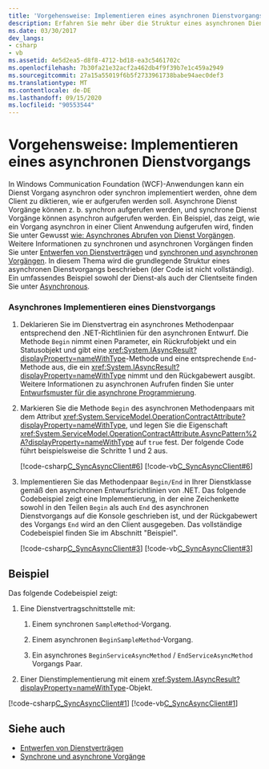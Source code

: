 ```yaml
---
title: 'Vorgehensweise: Implementieren eines asynchronen Dienstvorgangs'
description: Erfahren Sie mehr über die Struktur eines asynchronen Dienst Vorgangs in wfc. Ein Dienst Vorgang kann asynchron oder synchron implementiert werden.
ms.date: 03/30/2017
dev_langs:
- csharp
- vb
ms.assetid: 4e5d2ea5-d8f8-4712-bd18-ea3c5461702c
ms.openlocfilehash: 7b30fa21e32acf2a462db4f9f39b7e1c459a2949
ms.sourcegitcommit: 27a15a55019f6b5f2733961738babe94aec0def3
ms.translationtype: MT
ms.contentlocale: de-DE
ms.lasthandoff: 09/15/2020
ms.locfileid: "90553544"
---
```

# <a name="how-to-implement-an-asynchronous-service-operation"></a>Vorgehensweise: Implementieren eines asynchronen Dienstvorgangs
In Windows Communication Foundation (WCF)-Anwendungen kann ein Dienst Vorgang asynchron oder synchron implementiert werden, ohne dem Client zu diktieren, wie er aufgerufen werden soll. Asynchrone Dienst Vorgänge können z. b. synchron aufgerufen werden, und synchrone Dienst Vorgänge können asynchron aufgerufen werden. Ein Beispiel, das zeigt, wie ein Vorgang asynchron in einer Client Anwendung aufgerufen wird, finden Sie unter Gewusst [wie: Asynchrones Abrufen von Dienst Vorgängen](./feature-details/how-to-call-wcf-service-operations-asynchronously.md). Weitere Informationen zu synchronen und asynchronen Vorgängen finden Sie unter [Entwerfen von Dienstverträgen](designing-service-contracts.md) und [synchronen und asynchronen Vorgängen](synchronous-and-asynchronous-operations.md). In diesem Thema wird die grundlegende Struktur eines asynchronen Dienstvorgangs beschrieben (der Code ist nicht vollständig). Ein umfassendes Beispiel sowohl der Dienst-als auch der Clientseite finden Sie unter [Asynchronous](/previous-versions/dotnet/netframework-4.0/ms751505(v=vs.100)).  
  
### <a name="implement-a-service-operation-asynchronously"></a>Asynchrones Implementieren eines Dienstvorgangs  
  
1. Deklarieren Sie im Dienstvertrag ein asynchrones Methodenpaar entsprechend den .NET-Richtlinien für den asynchronen Entwurf. Die Methode `Begin` nimmt einen Parameter, ein Rückrufobjekt und ein Statusobjekt und gibt eine <xref:System.IAsyncResult?displayProperty=nameWithType>-Methode und eine entsprechende `End`-Methode aus, die ein <xref:System.IAsyncResult?displayProperty=nameWithType> nimmt und den Rückgabewert ausgibt. Weitere Informationen zu asynchronen Aufrufen finden Sie unter [Entwurfsmuster für die asynchrone Programmierung](../../standard/asynchronous-programming-patterns/event-based-asynchronous-pattern-eap.md).  
  
2. Markieren Sie die Methode `Begin` des asynchronen Methodenpaars mit dem Attribut <xref:System.ServiceModel.OperationContractAttribute?displayProperty=nameWithType>, und legen Sie die Eigenschaft <xref:System.ServiceModel.OperationContractAttribute.AsyncPattern%2A?displayProperty=nameWithType> auf `true` fest. Der folgende Code führt beispielsweise die Schritte 1 und 2 aus.  
  
     [!code-csharp[C_SyncAsyncClient#6](../../../samples/snippets/csharp/VS_Snippets_CFX/c_syncasyncclient/cs/services.cs#6)]
     [!code-vb[C_SyncAsyncClient#6](../../../samples/snippets/visualbasic/VS_Snippets_CFX/c_syncasyncclient/vb/services.vb#6)]  
  
3. Implementieren Sie das Methodenpaar `Begin/End` in Ihrer Dienstklasse gemäß den asynchronen Entwurfsrichtlinien von .NET. Das folgende Codebeispiel zeigt eine Implementierung, in der eine Zeichenkette sowohl in den Teilen `Begin` als auch `End` des asynchronen Dienstvorgangs auf die Konsole geschrieben ist, und der Rückgabewert des Vorgangs `End` wird an den Client ausgegeben. Das vollständige Codebeispiel finden Sie im Abschnitt "Beispiel".  
  
     [!code-csharp[C_SyncAsyncClient#3](../../../samples/snippets/csharp/VS_Snippets_CFX/c_syncasyncclient/cs/services.cs#3)]
     [!code-vb[C_SyncAsyncClient#3](../../../samples/snippets/visualbasic/VS_Snippets_CFX/c_syncasyncclient/vb/services.vb#3)]  
  
## <a name="example"></a>Beispiel  
 Das folgende Codebeispiel zeigt:  
  
1. Eine Dienstvertragschnittstelle mit:  
  
    1. Einem synchronen `SampleMethod`-Vorgang.  
  
    2. Einem asynchronen `BeginSampleMethod`-Vorgang.  
  
    3. Ein asynchrones `BeginServiceAsyncMethod` / `EndServiceAsyncMethod` Vorgangs Paar.  
  
2. Einer Dienstimplementierung mit einem <xref:System.IAsyncResult?displayProperty=nameWithType>-Objekt.  
  
 [!code-csharp[C_SyncAsyncClient#1](../../../samples/snippets/csharp/VS_Snippets_CFX/c_syncasyncclient/cs/services.cs#1)]
 [!code-vb[C_SyncAsyncClient#1](../../../samples/snippets/visualbasic/VS_Snippets_CFX/c_syncasyncclient/vb/services.vb#1)]  
  
## <a name="see-also"></a>Siehe auch

- [Entwerfen von Dienstverträgen](designing-service-contracts.md)
- [Synchrone und asynchrone Vorgänge](synchronous-and-asynchronous-operations.md)
